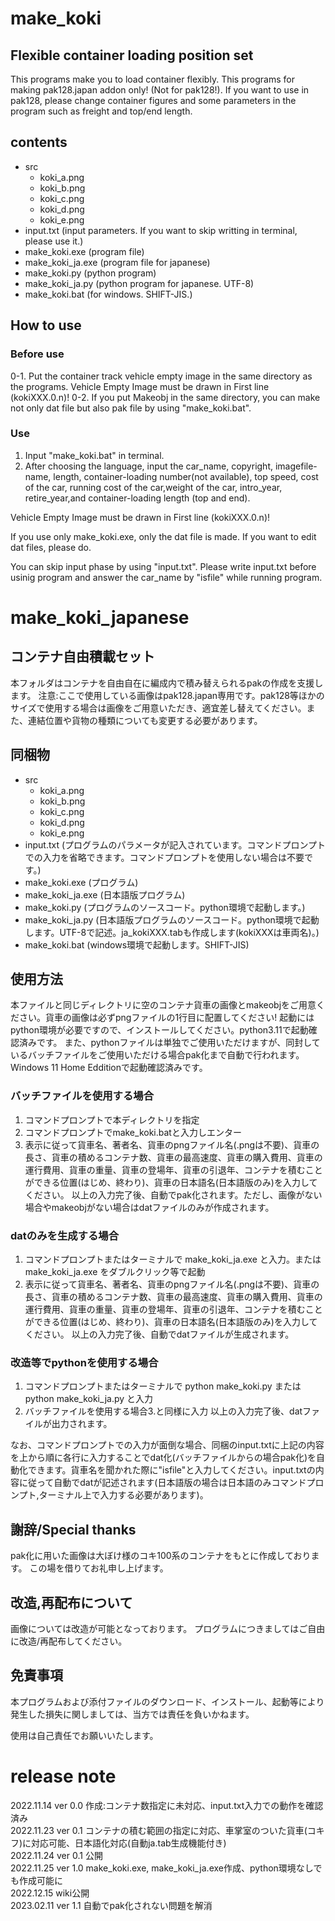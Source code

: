 # make_koki
## Flexible container loading position set
This programs make you to load container flexibly.
This programs for making pak128.japan addon only! (Not for pak128!).
If you want to use in pak128, please change container figures and some parameters in the program such as freight and top/end length.

## contents

- src  
  - koki_a.png  
  - koki_b.png  
  - koki_c.png   
  - koki_d.png   
  - koki_e.png  
- input.txt (input parameters. If you want to skip writting in terminal, please use it.)  
- make_koki.exe (program file)
- make_koki_ja.exe (program file for japanese)
- make_koki.py (python program)  
- make_koki_ja.py (python program for japanese. UTF-8)  
- make_koki.bat (for windows. SHIFT-JIS.)

## How to use

### Before use
0-1. Put the container track vehicle empty image in the same directory as the programs. Vehicle Empty Image must be drawn in First line (kokiXXX.0.n)! 
0-2. If you put Makeobj in the same directory, you can make not only dat file but also pak file by using "make_koki.bat". 

### Use

1. Input "make_koki.bat" in terminal.
2. After choosing the language, input the car_name, copyright, imagefile-name, length, container-loading number(not available), top speed, cost of the car, running cost of the car,weight of the car, intro_year, retire_year,and container-loading length (top and end).

Vehicle Empty Image must be drawn in First line (kokiXXX.0.n)!

If you use only make_koki.exe, only the dat file is made. If you want to edit dat files, please do.

You can skip input phase by using "input.txt". Please write input.txt before usinig program and answer the car_name by "isfile" while running program. 


# make_koki_japanese

## コンテナ自由積載セット

本フォルダはコンテナを自由自在に編成内で積み替えられるpakの作成を支援します。
注意:ここで使用している画像はpak128.japan専用です。pak128等ほかのサイズで使用する場合は画像をご用意いただき、適宜差し替えてください。また、連結位置や貨物の種類についても変更する必要があります。

## 同梱物

- src  
  - koki_a.png  
  - koki_b.png  
  - koki_c.png   
  - koki_d.png   
  - koki_e.png  
- input.txt (プログラムのパラメータが記入されています。コマンドプロンプトでの入力を省略できます。コマンドプロンプトを使用しない場合は不要です。)  
- make_koki.exe (プログラム)
- make_koki_ja.exe (日本語版プログラム)
- make_koki.py (プログラムのソースコード。python環境で起動します。)   
- make_koki_ja.py (日本語版プログラムのソースコード。python環境で起動します。UTF-8で記述。ja_kokiXXX.tabも作成します(kokiXXXは車両名)。)  
- make_koki.bat (windows環境で起動します。SHIFT-JIS)

## 使用方法

本ファイルと同じディレクトリに空のコンテナ貨車の画像とmakeobjをご用意ください。貨車の画像は必ずpngファイルの1行目に配置してください!
起動にはpython環境が必要ですので、インストールしてください。python3.11で起動確認済みです。
また、pythonファイルは単独でご使用いただけますが、同封しているバッチファイルをご使用いただける場合pak化まで自動で行われます。Windows 11 Home Edditionで起動確認済みです。

### バッチファイルを使用する場合

1. コマンドプロンプトで本ディレクトリを指定
2. コマンドプロンプトでmake_koki.batと入力しエンター
3. 表示に従って貨車名、著者名、貨車のpngファイル名(.pngは不要)、貨車の長さ、貨車の積めるコンテナ数、貨車の最高速度、貨車の購入費用、貨車の運行費用、貨車の重量、貨車の登場年、貨車の引退年、コンテナを積むことができる位置(はじめ、終わり)、貨車の日本語名(日本語版のみ)を入力してください。
以上の入力完了後、自動でpak化されます。ただし、画像がない場合やmakeobjがない場合はdatファイルのみが作成されます。

### datのみを生成する場合

1. コマンドプロンプトまたはターミナルで make_koki_ja.exe と入力。または make_koki_ja.exe をダブルクリック等で起動
2. 表示に従って貨車名、著者名、貨車のpngファイル名(.pngは不要)、貨車の長さ、貨車の積めるコンテナ数、貨車の最高速度、貨車の購入費用、貨車の運行費用、貨車の重量、貨車の登場年、貨車の引退年、コンテナを積むことができる位置(はじめ、終わり)、貨車の日本語名(日本語版のみ)を入力してください。
以上の入力完了後、自動でdatファイルが生成されます。

### 改造等でpythonを使用する場合

1. コマンドプロンプトまたはターミナルで python make_koki.py または python make_koki_ja.py と入力
2. バッチファイルを使用する場合3.と同様に入力
以上の入力完了後、datファイルが出力されます。


なお、コマンドプロンプトでの入力が面倒な場合、同梱のinput.txtに上記の内容を上から順に各行に入力することでdat化(バッチファイルからの場合pak化)を自動化できます。貨車名を聞かれた際に"isfile"と入力してください。input.txtの内容に従って自動でdatが記述されます(日本語版の場合は日本語のみコマンドプロンプト,ターミナル上で入力する必要があります)。

## 謝辞/Special thanks

pak化に用いた画像は大ぼけ様のコキ100系のコンテナをもとに作成しております。
この場を借りてお礼申し上げます。


## 改造,再配布について

画像については改造が可能となっております。
プログラムにつきましてはご自由に改造/再配布してください。

## 免責事項

本プログラムおよび添付ファイルのダウンロード、インストール、起動等により発生した損失に関しましては、当方では責任を負いかねます。

使用は自己責任でお願いいたします。

# release note

2022.11.14 ver 0.0 作成:コンテナ数指定に未対応、input.txt入力での動作を確認済み  
2022.11.23 ver 0.1 コンテナの積む範囲の指定に対応、車掌室のついた貨車(コキフ)に対応可能、日本語化対応(自動ja.tab生成機能付き)  
2022.11.24 ver 0.1 公開  
2022.11.25 ver 1.0 make_koki.exe, make_koki_ja.exe作成、python環境なしでも作成可能に  
2022.12.15 wiki公開  
2023.02.11 ver 1.1 自動でpak化されない問題を解消  
